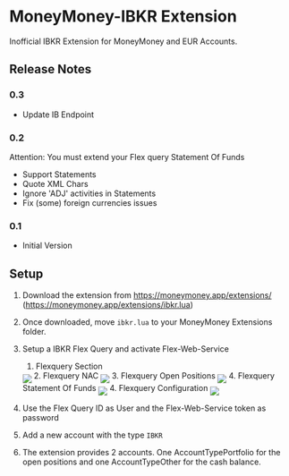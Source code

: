 # MoneyMoney-IBKR Extension

Inofficial IBKR Extension for MoneyMoney and EUR Accounts.

## Release Notes

### 0.3

- Update IB Endpoint

### 0.2

Attention: You must extend your Flex query Statement Of Funds

- Support Statements
- Quote XML Chars
- Ignore 'ADJ' activities in Statements
- Fix (some) foreign currencies issues

### 0.1

- Initial Version

## Setup

1. Download the extension from https://moneymoney.app/extensions/ (https://moneymoney.app/extensions/ibkr.lua)
2. Once downloaded, move `ibkr.lua` to your MoneyMoney Extensions folder.
3. Setup a IBKR Flex Query and activate Flex-Web-Service
    1. Flexquery Section
      <img src="Flexquery Sections.png" align="middle"/>
    2. Flexquery NAC
      <img src="Flexquery NAC.png" align="middle"/>
    3. Flexquery Open Positions
      <img src="Flexquery Open Positions.png" align="middle"/>
    4. Flexquery Statement Of Funds
      <img src="Flexquery StatementOfFunds.png" align="middle"/>
    4. Flexquery Configuration
      <img src="Flexquery Configuration.png" align="middle"/>
    
4.  Use the Flex Query ID as User and the Flex-Web-Service token as password
5.  Add a new account with the type `IBKR`
6.  The extension provides 2 accounts. One AccountTypePortfolio for the open positions and one  AccountTypeOther for the cash balance. 
